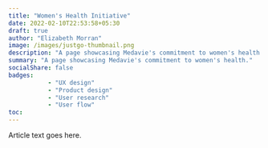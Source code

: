 ```yaml
---
title: "Women's Health Initiative"
date: 2022-02-10T22:53:58+05:30
draft: true
author: "Elizabeth Morran"
image: /images/justgo-thumbnail.png
description: "A page showcasing Medavie's commitment to women's health."
summary: "A page showcasing Medavie's commitment to women's health."                
socialShare: false
badges:
           - "UX design"
           - "Product design"
           - "User research"
           - "User flow"    
toc: 
--- 
```

Article text goes here.
